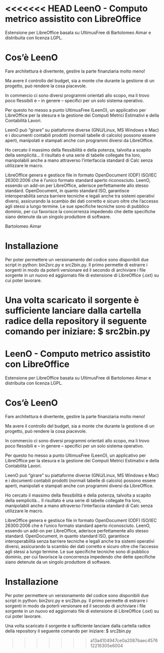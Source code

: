 <<<<<<< HEAD
LeenO - Computo metrico assistito con LibreOffice
=====

Estensione per LibreOffice basata su UltimusFree di Bartolomeo Aimar e distribuita con licenza LGPL.

Cos’è LeenO
===========

Fare architettura è divertente, gestire la parte finanziaria molto meno!

Ma avere il controllo del budget, sia a monte che durante la gestione di un progetto, può rendere la cosa piacevole.

In commercio ci sono diversi programmi orientati allo scopo, ma li trovo poco flessibili e – in genere – specifici per un solo sistema operativo.

Per questo ho messo a punto UltimusFree (LeenO), un applicativo per LibreOffice per la stesura e la gestione dei Computi Metrici Estimativi e della Contabilità Lavori.

LeenO può “girare” su piattaforme diverse (GNU/Linux, MS Windows e Mac) e i documenti contabili prodotti (normali tabelle di calcolo) possono essere aperti, manipolati e stampati anche con programmi diversi da LibreOffice.

Ho cercato il massimo della flessibilità e della potenza, talvolta a scapito della semplicità... Il risultato è una serie di tabelle collegate fra loro, manipolabili anche a mano attraverso l’interfaccia standard di Calc senza utilizzare le macro.

LibreOffice genera e gestisce file in formato OpenDocument (ODF) ISO/IEC 26300:2006 che è l’unico formato standard aperto riconosciuto. LeenO, essendo un add-on per LibreOffice, aderisce perfettamente allo stesso standard.
OpenDocument, in quanto standard ISO, garantisce interoperabilità senza barriere tecniche e legali anche tra sistemi operativi diversi, assicurando la scambio dei dati corretto e sicuro oltre che l’accesso agli stessi a lungo termine. Le sue specifiche tecniche sono di pubblico dominio, per cui favorisce la concorrenza impedendo che dette specifiche siano detenute da un singolo produttore di software.

Bartolomeo Aimar


Installazione
=============

Per poter permettere un versionamento del codice sono disponibili due script
in python: bin2src.py e src2bin.py. Il primo permette di estrarre i sorgenti
in modo da poterli versionare ed il secondo di archiviare i file sorgente
in un nuovo ed aggiornato file di estensione di LibreOffice (.oxt) su cui poter
lavorare.

Una volta scaricato il sorgente è sufficiente lanciare dalla cartella radice
della repository il seguente comando per iniziare:
    $ src2bin.py
=======
LeenO - Computo metrico assistito con LibreOffice
=====
Estensione per LibreOffice basata su UltimusFree di Bartolomeo Aimar e distribuita con licenza LGPL.

Cos’è LeenO
===========

Fare architettura è divertente, gestire la parte finanziaria molto meno!

Ma avere il controllo del budget, sia a monte che durante la gestione di un progetto, può rendere la cosa piacevole.

In commercio ci sono diversi programmi orientati allo scopo, ma li trovo poco flessibili e – in genere – specifici per un solo sistema operativo.

Per questo ho messo a punto UltimusFree (LeenO), un applicativo per LibreOffice per la stesura e la gestione dei Computi Metrici Estimativi e della Contabilità Lavori.

LeenO può “girare” su piattaforme diverse (GNU/Linux, MS Windows e Mac) e i documenti contabili prodotti (normali tabelle di calcolo) possono essere aperti, manipolati e stampati anche con programmi diversi da LibreOffice.

Ho cercato il massimo della flessibilità e della potenza, talvolta a scapito della semplicità... Il risultato è una serie di tabelle collegate fra loro, manipolabili anche a mano attraverso l’interfaccia standard di Calc senza utilizzare le macro.

LibreOffice genera e gestisce file in formato OpenDocument (ODF) ISO/IEC 26300:2006 che è l’unico formato standard aperto riconosciuto. LeenO, essendo un add-on per LibreOffice, aderisce perfettamente allo stesso standard.
OpenDocument, in quanto standard ISO, garantisce interoperabilità senza barriere tecniche e legali anche tra sistemi operativi diversi, assicurando la scambio dei dati corretto e sicuro oltre che l’accesso agli stessi a lungo termine. Le sue specifiche tecniche sono di pubblico dominio, per cui favorisce la concorrenza impedendo che dette specifiche siano detenute da un singolo produttore di software.

Installazione
=============

Per poter permettere un versionamento del codice sono disponibili due script
in python: bin2src.py e src2bin.py. Il primo permette di estrarre i sorgenti
in modo da poterli versionare ed il secondo di archiviare i file sorgente
in un nuovo ed aggiornato file di estensione di LibreOffice (.oxt) su cui poter
lavorare.

Una volta scaricato il sorgente è sufficiente lanciare dalla cartella radice
della repository il seguente comando per iniziare:
    $ src2bin.py
>>>>>>> a13a4104947ce0a2087baec457612216305e6004
